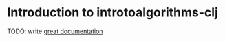 # Introduction to introtoalgorithms-clj

TODO: write [great documentation](http://jacobian.org/writing/what-to-write/)
